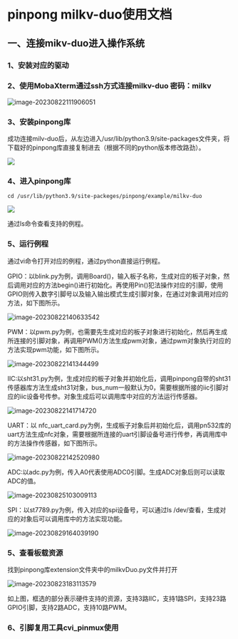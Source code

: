 # pinpong milkv-duo使用文档

## 一、连接mikv-duo进入操作系统

### 1、安装对应的驱动

[](https://milkv.io/zh/docs/duo/getting-started/setup)

### 2、使用MobaXterm通过ssh方式连接milkv-duo   密码：milkv

![image-20230822111906051](https://forum.sophgo.com/uploads/default/original/1X/b0851878696345dd72ea166db8f26de28b144387.png)

### 3、安装pinpong库

成功连接milv-duo后，从左边进入/usr/lib/python3.9/site-packages文件夹，将下载好的pinpong库直接复制进去（根据不同的python版本修改路劲）。

![](https://forum.sophgo.com/uploads/default/original/1X/bde0b608bde31c51bb6aee5e0b0c9c351b6eaee1.png)

### 4、进入pinpong库

```
cd /usr/lib/python3.9/site-packeges/pinpong/example/milkv-duo   
```

![](https://forum.sophgo.com/uploads/default/original/1X/fd9b19915083fb5ce4ecf7038d0fc3b67d17b023.png)

通过ls命令查看支持的例程。

### 5、运行例程

通过vi命令打开对应的例程，通过python直接运行例程。

GPIO：以blink.py为例，调用Board()，输入板子名称，生成对应的板子对象，然后调用对应的方法begin()进行初始化。再使用Pin()犯法操作对应的引脚，使用GPIO则传入数字引脚号以及输入输出模式生成引脚对象，在通过对象调用对应的方法，如下图所示。

![image-20230822140633542](https://forum.sophgo.com/uploads/default/original/1X/757702784a22a7a10cf2fecad3d0f8723177a48c.png)

PWM：以pwm.py为例，也需要先生成对应的板子对象进行初始化，然后再生成所连接的引脚对象，再调用PWM()方法生成pwm对象，通过pwm对象执行对应的方法实现pwm功能，如下图所示。

![image-20230822141344499](https://forum.sophgo.com/uploads/default/original/1X/2e882edf79abfe9a44fdb9f448c5090341d8d6c8.png)

IIC:以sht31.py为例，生成对应的板子对象并初始化后，调用pinpong自带的sht31传感器库方法生成sht31对象，bus_num一般默认为0，需要根据所接的iic引脚对应的iic设备号传参。对象生成后可以调用库中对应的方法运行传感器。

![image-20230822141714720](https://forum.sophgo.com/uploads/default/original/1X/615bd227f69b1bb64d6b35cedea4bfd101b29f2b.png)

UART：以 nfc_uart_card.py为例，生成板子对象后并初始化后，调用pn532库的uart方法生成nfc对象，需要根据所连接的uart引脚设备号进行传参，再调用库中的方法操作传感器，如下图所示。

![image-20230822142520980](https://forum.sophgo.com/uploads/default/original/1X/d4d0d43d44b65406a4661939ac5270ed4416c20e.png)

ADC:以adc.py为例，传入A0代表使用ADC0引脚。生成ADC对象后则可以读取ADC的值。

![image-20230825103009113](https://forum.sophgo.com/uploads/default/original/1X/7023367dcbda07f6c73582de3c34592140855730.png)

SPI：以st7789.py为例，传入对应的spi设备号，可以通过ls /dev/查看，生成对应的对象后可以调用库中的方法实现功能。

![image-20230829164039190](https://forum.sophgo.com/uploads/default/original/1X/4624a0b219568ec2ce6b823787c983dfac9cb248.png)

### 5、查看板载资源

找到pinpong库extension文件夹中的milkvDuo.py文件并打开

![image-20230823183113579](https://forum.sophgo.com/uploads/default/original/1X/86a11bba050254802e08fa61b86a24f8b7c92840.png)

如上图，框选的部分表示硬件支持的资源，支持3路IIC，支持1路SPI，支持23路GPIO引脚，支持2路ADC，支持10路PWM。

### 6、引脚复用工具cvi_pinmux使用

[](https://community.milkv.io/t/milk-v-duo-cvi-pinmux/292)
